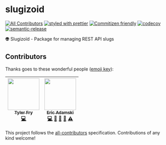# slugizoid
[![All Contributors](https://img.shields.io/badge/all_contributors-2-orange.svg?style=flat-square)](#contributors)
[![styled with prettier](https://img.shields.io/badge/styled_with-prettier-ff69b4.svg)](https://github.com/prettier/prettier)
[![Commitizen friendly](https://img.shields.io/badge/commitizen-friendly-brightgreen.svg)](http://commitizen.github.io/cz-cli/)
[![codecov](https://codecov.io/gh/mb3online/slugizoid/branch/develop/graph/badge.svg)](https://codecov.io/gh/mb3online/slugizoid)
[![semantic-release](https://img.shields.io/badge/%20%20%F0%9F%93%A6%F0%9F%9A%80-semantic--release-e10079.svg)](https://github.com/semantic-release/semantic-release)

👽 Slugizoïd - Package for managing REST API slugs

## Contributors

Thanks goes to these wonderful people ([emoji key](https://github.com/kentcdodds/all-contributors#emoji-key)):

<!-- ALL-CONTRIBUTORS-LIST:START - Do not remove or modify this section -->
| [<img src="https://avatars0.githubusercontent.com/u/1922965?v=4" width="100px;"/><br /><sub>Tyler Fry</sub>](https://github.com/frytyler)<br />[💻](https://github.com/mb3online/slugizoid/commits?author=frytyler "Code") | [<img src="https://avatars0.githubusercontent.com/u/6516758?v=4" width="100px;"/><br /><sub>Eric Adamski</sub>](https://github.com/ericadamski)<br />[💻](https://github.com/mb3online/slugizoid/commits?author=ericadamski "Code") [🎨](#design-ericadamski "Design") [🤔](#ideas-ericadamski "Ideas, Planning, & Feedback") [👀](#review-ericadamski "Reviewed Pull Requests") [⚠️](https://github.com/mb3online/slugizoid/commits?author=ericadamski "Tests") |
| :---: | :---: |
<!-- ALL-CONTRIBUTORS-LIST:END -->

This project follows the [all-contributors](https://github.com/kentcdodds/all-contributors) specification. Contributions of any kind welcome!
